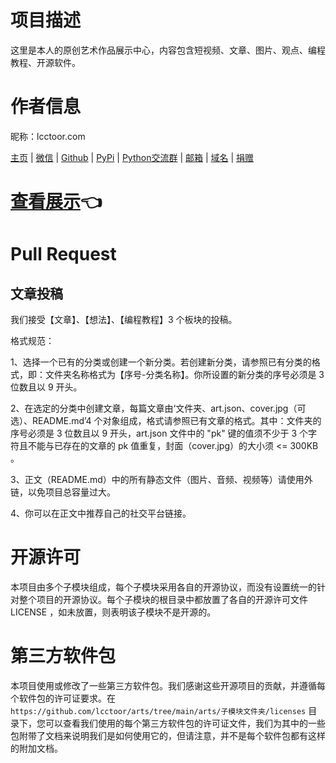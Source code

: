 # 项目描述

这里是本人的原创艺术作品展示中心，内容包含短视频、文章、图片、观点、编程教程、开源软件。

# 作者信息

昵称：lcctoor.com

[主页](https://lcctoor.github.io/arts/) \| [微信](https://lcctoor.github.io/arts/arts/static/static-files/WeChatQRC.jpg) \| [Github](https://github.com/lcctoor) \| [PyPi](https://pypi.org/user/lcctoor) \| [Python交流群](https://lcctoor.github.io/arts/arts/static/static-files/PythonWeChatGroupQRC.jpg) \| [邮箱](mailto:lcctoor@outlook.com) \| [域名](http://lcctoor.com) \| [捐赠](https://lcctoor.github.io/arts/arts/static/static-files/DonationQRC-0rmb.jpg)

# [查看展示](https://lcctoor.github.io/arts/)👈

# Pull Request

## 文章投稿

我们接受【文章】、【想法】、【编程教程】3 个板块的投稿。

格式规范：

1、选择一个已有的分类或创建一个新分类。若创建新分类，请参照已有分类的格式，即：文件夹名称格式为【序号-分类名称】。你所设置的新分类的序号必须是 3 位数且以 9 开头。

2、在选定的分类中创建文章，每篇文章由‘文件夹、art.json、cover.jpg（可选）、README.md’4 个对象组成，格式请参照已有文章的格式。其中：文件夹的序号必须是 3 位数且以 9 开头，art.json 文件中的 "pk" 键的值须不少于 3 个字符且不能与已存在的文章的 pk 值重复，封面（cover.jpg）的大小须 <= 300KB 。

3、正文（README.md）中的所有静态文件（图片、音频、视频等）请使用外链，以免项目总容量过大。

4、你可以在正文中推荐自己的社交平台链接。

# 开源许可

本项目由多个子模块组成，每个子模块采用各自的开源协议，而没有设置统一的针对整个项目的开源协议。每个子模块的根目录中都放置了各自的开源许可文件 LICENSE ，如未放置，则表明该子模块不是开源的。

# 第三方软件包

本项目使用或修改了一些第三方软件包。我们感谢这些开源项目的贡献，并遵循每个软件包的许可证要求。在 `https://github.com/lcctoor/arts/tree/main/arts/子模块文件夹/licenses` 目录下，您可以查看我们使用的每个第三方软件包的许可证文件，我们为其中的一些包附带了文档来说明我们是如何使用它的，但请注意，并不是每个软件包都有这样的附加文档。
